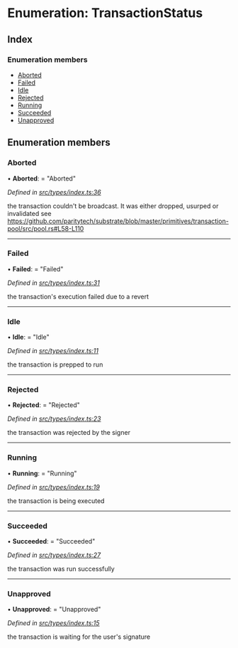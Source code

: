 # Enumeration: TransactionStatus

## Index

### Enumeration members

* [Aborted](types.transactionstatus.md#aborted)
* [Failed](types.transactionstatus.md#failed)
* [Idle](types.transactionstatus.md#idle)
* [Rejected](types.transactionstatus.md#rejected)
* [Running](types.transactionstatus.md#running)
* [Succeeded](types.transactionstatus.md#succeeded)
* [Unapproved](types.transactionstatus.md#unapproved)

## Enumeration members

###  Aborted

• **Aborted**: = "Aborted"

*Defined in [src/types/index.ts:36](https://github.com/PolymathNetwork/polymesh-sdk/blob/d7c2770/src/types/index.ts#L36)*

the transaction couldn't be broadcast. It was either dropped, usurped or invalidated
see https://github.com/paritytech/substrate/blob/master/primitives/transaction-pool/src/pool.rs#L58-L110

___

###  Failed

• **Failed**: = "Failed"

*Defined in [src/types/index.ts:31](https://github.com/PolymathNetwork/polymesh-sdk/blob/d7c2770/src/types/index.ts#L31)*

the transaction's execution failed due to a revert

___

###  Idle

• **Idle**: = "Idle"

*Defined in [src/types/index.ts:11](https://github.com/PolymathNetwork/polymesh-sdk/blob/d7c2770/src/types/index.ts#L11)*

the transaction is prepped to run

___

###  Rejected

• **Rejected**: = "Rejected"

*Defined in [src/types/index.ts:23](https://github.com/PolymathNetwork/polymesh-sdk/blob/d7c2770/src/types/index.ts#L23)*

the transaction was rejected by the signer

___

###  Running

• **Running**: = "Running"

*Defined in [src/types/index.ts:19](https://github.com/PolymathNetwork/polymesh-sdk/blob/d7c2770/src/types/index.ts#L19)*

the transaction is being executed

___

###  Succeeded

• **Succeeded**: = "Succeeded"

*Defined in [src/types/index.ts:27](https://github.com/PolymathNetwork/polymesh-sdk/blob/d7c2770/src/types/index.ts#L27)*

the transaction was run successfully

___

###  Unapproved

• **Unapproved**: = "Unapproved"

*Defined in [src/types/index.ts:15](https://github.com/PolymathNetwork/polymesh-sdk/blob/d7c2770/src/types/index.ts#L15)*

the transaction is waiting for the user's signature
